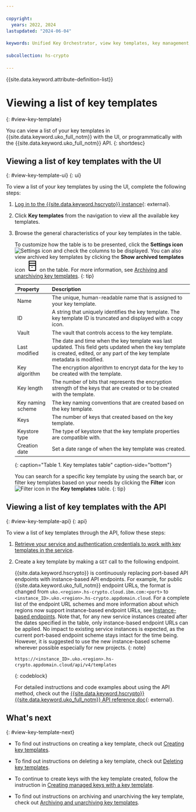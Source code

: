 ```yaml
---

copyright:
  years: 2022, 2024
lastupdated: "2024-06-04"

keywords: Unified Key Orchestrator, view key templates, key management, kms keys, UKO

subcollection: hs-crypto

---
```


{{site.data.keyword.attribute-definition-list}}





# Viewing a list of key templates
{: #view-key-template}
 
You can view a list of your key templates in {{site.data.keyword.uko_full_notm}} with the UI, or programmatically with the {{site.data.keyword.uko_full_notm}} API.
{: shortdesc}


## Viewing a list of key templates with the UI
{: #view-key-template-ui}
{: ui}

To view a list of your key templates by using the UI, complete the following steps:

1. [Log in to the {{site.data.keyword.hscrypto}} instance](https://cloud.ibm.com/login){: external}.
2. Click **Key templates** from the navigation to view all the available key templates.
3. Browse the general characteristics of your key templates in the table. 
   
    
   To customize how the table is to be presented, click the **Settings icon** ![Settings icon](../icons/settings.svg "Settings") and check the columns to be displayed. You can also view archived key templates by clicking the **Show archived templates** icon ![Show archived templates icon](/images/archive.svg "Show archived templates") on the table. For more information, see [Archiving and unarchiving key templates](/docs/hs-crypto?topic=hs-crypto-archive-template&interface=ui).
   {: tip} 

    |       Property	     |                         Description                       |
    |----------------------|-----------------------------------------------------------|
    | Name                 | The unique, human-readable name that is assigned to your key template. |
    | ID                   | A string that uniquely identifies the key template. The key template ID is truncated and displayed with a copy icon. |
    | Vault                | The vault that controls access to the key template.           |
    | Last modified        | The date and time when the key template was last updated. This field gets updated when the key template is created, edited, or any part of the key template metadata is modified.   |
    | Key algorithm        | The encryption algorithm to encrypt data for the key to be created with the template.      |
    | Key length           | The number of bits that represents the encryption strength of the keys that are created or to be created with the template.  |
    | Key naming scheme    | The key naming conventions that are created based on the key template.     |
    | Keys                 | The number of keys that created based on the key template.                | 
    | Keystore type        | The type of keystore that the key template properties are compatible with.   |
    | Creation date        | Set a date range of when the key template was created.             |
    {: caption="Table 1. Key templates table" caption-side="bottom"}
    
     
    You can search for a specific key template by using the search bar, or filter key templates based on your needs by clicking the **Filter** icon ![Filter icon](../icons/filter.svg "Filter") in the **Key templates** table. 
    {: tip}



## Viewing a list of key templates with the API
{: #view-key-template-api}
{: api}

To view a list of key templates through the API, follow these steps:

1. [Retrieve your service and authentication credentials to work with key templates in the service](/docs/hs-crypto?topic=hs-crypto-set-up-uko-api).
   
2. Create a key template by making a `GET` call to the following endpoint.

    {{site.data.keyword.hscrypto}} is continuously replacing port-based API endpoints with instance-based API endpoints. For example, for public {{site.data.keyword.uko_full_notm}} endpoint URLs, the format is changed from `uko.<region>.hs-crypto.cloud.ibm.com:<port>` to `<instance_ID>.uko.<region>.hs-crypto.appdomain.cloud`. For a complete list of the endpoint URL schemes and more information about which regions now support instance-based endpoint URLs, see [Instance-based endpoints](/docs/hs-crypto?topic=hs-crypto-regions#new-service-endpoints). Note that, for any new service instances created after the dates specified in the table, only instance-based endpoint URLs can be applied. No impact to existing service instances is expected, as the current port-based endpoint scheme stays intact for the time being. However, it is suggested to use the new instance-based scheme wherever possible especially for new projects.
    {: note}
    
    
    ```
    https://<instance_ID>.uko.<region>.hs-crypto.appdomain.cloud/api/v4/templates
    
    ```
    {: codeblock}

    For detailed instructions and code examples about using the API method, check out the [{{site.data.keyword.hscrypto}} {{site.data.keyword.uko_full_notm}} API reference doc](/apidocs/uko#list-key-templates){: external}.

## What's next
{: #view-key-template-next}

- To find out instructions on creating a key template, check out [Creating key templates](/docs/hs-crypto?topic=hs-crypto-create-template).

- To find out instructions on deleting a key template, check out [Deleting key templates](/docs/hs-crypto?topic=hs-crypto-delete-template).

- To continue to create keys with the key template created, follow the instruction in [Creating managed keys with a key template](/docs/hs-crypto?topic=hs-crypto-create-managed-keys&interface=ui#create-managed-keys-template).

- To find out instructions on archiving and unarchiving the key template, check out [Archiving and unarchiving key templates](/docs/hs-crypto?topic=hs-crypto-archive-template). 



